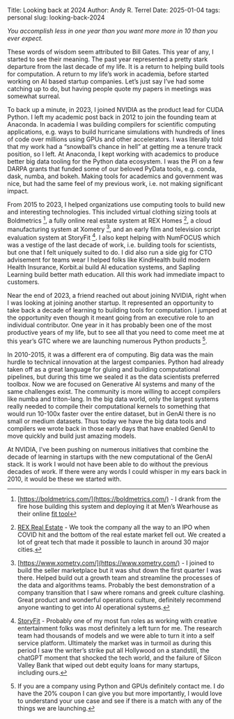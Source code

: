 Title: Looking back at 2024
Author: Andy R. Terrel
Date: 2025-01-04
tags: personal
slug: looking-back-2024

*You accomplish less in one year than you want more more in 10 than you ever expect.* 

These words of wisdom seem attributed to Bill Gates. This year of any, I started to see their meaning. The past year represented a pretty stark departure from the last decade of my life. It is a return to helping build tools for computation. A return to my life’s work in academia, before started working on AI based startup companies. Let’s just say I’ve had some catching up to do, but having people quote my papers in meetings was somewhat surreal. 

To back up a minute, in 2023, I joined NVIDIA as the product lead for CUDA Python. I left my academic post back in 2012 to join the founding team at Anaconda. In academia I was building compilers for scientific computing applications, e.g. ways to build hurricane simulations with hundreds of lines of code over millions using GPUs and other accelerators. I was literally told that my work had a “snowball’s chance in hell” at getting me a tenure track position, so I left. At Anaconda, I kept working with academics to produce better big data tooling for the Python data ecosystem. I was the PI on a few DARPA grants that funded some of our beloved PyData tools, e.g. conda, dask, numba, and bokeh. Making tools for academics and government was nice, but had the same feel of my previous work, i.e. not making significant impact.

From 2015 to 2023, I helped organizations use computing tools to build new and interesting technologies. This included virtual clothing sizing tools at Boldmetrics [^1], a fully online real estate system at REX Homes [^2], a cloud manufacturing system at Xometry [^3], and an early film and television script evaluation system at StoryFit [^4]. I also kept helping with NumFOCUS which was a vestige of the last decade of work, i.e. building tools for scientists, but one that I felt uniquely suited to do. I did also run a side gig for CTO advisement for teams wear I helped folks like KindHealth build modern Health Insurance, Korbit.ai build AI education systems, and Sapling Learning build better math education. All this work had immediate impact to customers. 

Near the end of 2023, a friend reached out about joining NVIDIA, right when I was looking at joining another startup. It represented an opportunity to take back a decade of learning to building tools for computation. I jumped at the opportunity even though it meant going from an executive role to an individual contributor. One year in it has probably been one of the most productive years of my life, but to see all that you need to come meet me at this year’s GTC where we are launching numerous Python products [^5].

In 2010-2015, it was a different era of computing. Big data was the main hurdle to technical innovation at the largest companies. Python had already taken off as a great language for gluing and building computational pipelines, but during this time we sealed it as the data scientists preferred toolbox. Now we are focused on Generative AI systems and many of the same challenges exist. The community is more willing to accept compilers like numba and triton-lang. In the big data world, only the largest systems really needed to compile their computational kernels to something that would run 10-100x faster over the entire dataset, but in GenAI there is no small or medium datasets. Thus today we have the big data tools and compilers we wrote back in those early days that have enabled GenAI to move quickly and build just amazing models.

At NVIDIA, I’ve been pushing on numerous initiatives that combine the decade of learning in startups with the new computational of the GenAI stack. It is work I would not have been able to do without the previous decades of work. If there were any words I could whisper in my ears back in 2010, it would be these we started with. 


[^1]: [https://boldmetrics.com/](https://boldmetrics.com/) - I drank from the fire hose building this system and deploying it at Men’s Wearhouse as their online [fit tool](https://tuxedo.menswearhouse.com/measurements/fit-quiz)
[^2]: [REX Real Estate](https://www.digitaltrends.com/home/rex-new-real-estate-platform/) - We took the company all the way to an IPO when COVID hit and the bottom of the real estate market fell out. We created a lot of great tech that made it possible to launch in around 30 major cities. 
[^3]: [https://www.xometry.com/](https://www.xometry.com/) - I joined to build the seller marketplace but it was shut down the first quarter I was there. Helped build out a growth team and streamline the processes of the data and algorithms teams. Probably the best demonstration of a company transition that I saw where romans and greek culture clashing. Great product and wonderful operations culture, definitely recommend anyone wanting to get into AI operational systems.
[^4]: [StoryFit](https://www.fastcompany.com/91131323/can-ai-and-the-entertainment-industry-co-pilot-to-navigate-change) - Probably one of my most fun roles as working with creative entertainment folks was most definitely a left turn for me. The research team had thousands of models and we were able to turn it into a self service platform. Ultimately the market was in turmoil as during this period I saw the writer’s strike put all Hollywood on a standstill, the chatGPT moment that shocked the tech world, and the failure of Silcon Valley Bank that wiped out debt equity loans for many startups, including ours.
[^5]: If you are a company using Python and GPUs definitely contact me. I do have the 20% coupon I can give you but more importantly, I would love to understand your use case and see if there is a match with any of the things we are launching.